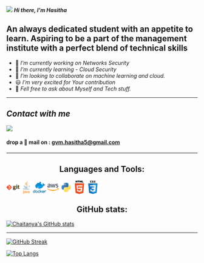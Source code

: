 <img src="https://c.tenor.com/nebZyl8oN7IAAAAj/wave-hello.gif" width="34"/> ***Hi there, I'm Hasitha*** 

## An always dedicated student with an appetite to learn. Aspiring to be a part of the management institute with a perfect blend of technical skills


- 🔭 *I’m currently working on Networks Security*
- 🌱 *I’m currently learning - Cloud Security*
- 👯 *I’m looking to collaborate on machine learning and cloud.*
- 😃 *I’m very excited for Your contribution*
- 💬 *Fell free to ask about Myself and Tech stuff.*

<hr style="height:2px;border-width:0;color:gray;background-color:gray">

## *Contact with me*

[<img align="left" src="https://cdn.jsdelivr.net/npm/simple-icons@v3/icons/linkedin.svg" width="30"/>][linkedin]
<br />
#### drop a 📧 mail on :	gvm.hasitha5@gmail.com

<hr style="height:2px;border-width:0;color:gray;background-color:gray">

[linkedin]:https://www.linkedin.com/in/hasithagandham/


<h2 align="center">Languages and Tools:</h2>


[<img align="left" src="https://raw.githubusercontent.com/github/explore/80688e429a7d4ef2fca1e82350fe8e3517d3494d/topics/git/git.png" width="35px"/>][git]
[<img align="left" src="https://raw.githubusercontent.com/github/explore/80688e429a7d4ef2fca1e82350fe8e3517d3494d/topics/java/java.png" width="35px"/>][java]
[<img align="left" src="https://raw.githubusercontent.com/github/explore/80688e429a7d4ef2fca1e82350fe8e3517d3494d/topics/docker/docker.png" width="35px"/>][docker]
[<img align="left" src="https://raw.githubusercontent.com/github/explore/80688e429a7d4ef2fca1e82350fe8e3517d3494d/topics/aws/aws.png" width="35px"/>][aws]
[<img align="left" src="https://raw.githubusercontent.com/github/explore/80688e429a7d4ef2fca1e82350fe8e3517d3494d/topics/python/python.png" width="35px"/>][python]
[<img align="left" src="https://raw.githubusercontent.com/github/explore/80688e429a7d4ef2fca1e82350fe8e3517d3494d/topics/html/html.png" width="35px"/>][html]
[<img align="left" src="https://raw.githubusercontent.com/github/explore/80688e429a7d4ef2fca1e82350fe8e3517d3494d/topics/css/css.png" width="35px"/>][css]

[git]:https://git-scm.com/
[java]:https://www.java.com/en/
[docker]:https://www.docker.com/
[aws]:https://aws.amazon.com/
[python]:https://www.python.org/
[html]:https://www.w3schools.com/html/
[css]:https://www.w3schools.com/css/
<br />
<br />

<h2 align="center">GitHub stats:</h2>


[![Chaitanya's GitHub stats](https://github-readme-stats.vercel.app/api?username=hasitha24gvm&show_icons=true&theme=radical)](https://github.com/hasitha24gvm/github-readme-stats)


<hr style="height:2px;border-width:0;color:gray;background-color:gray">

[![GitHub Streak](https://github-readme-streak-stats.herokuapp.com/?user=ChaitanyaGanesuni&theme=highcontrast)](https://git.io/streak-stats)


[![Top Langs](https://github-readme-stats.vercel.app/api/top-langs/?username=ChaitanyaGanesuni)](https://github.com/ChaitanyaGanesuni/github-readme-stats)
